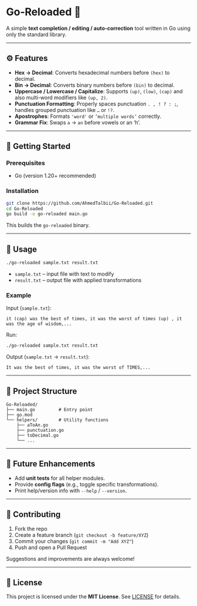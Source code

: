 # Go‑Reloaded 🎯

A simple **text completion / editing / auto‑correction** tool written in Go using only the standard library.

---

## ⚙️ Features

- **Hex → Decimal**: Converts hexadecimal numbers before `(hex)` to decimal.
- **Bin → Decimal**: Converts binary numbers before `(bin)` to decimal.
- **Uppercase / Lowercase / Capitalize**: Supports `(up)`, `(low)`, `(cap)` and also multi-word modifiers like `(up, 2)`.
- **Punctuation Formatting**: Properly spaces punctuation `. , ! ? : ;`, handles grouped punctuation like `…` or `!?`.
- **Apostrophes**: Formats `'word'` or `’multiple words’` correctly.
- **Grammar Fix**: Swaps `a` → `an` before vowels or an ‘h’.

---

## 🧪 Getting Started

### Prerequisites

- Go (version 1.20+ recommended)

### Installation

```bash
git clone https://github.com/AhmedTalbii/Go-Reloaded.git
cd Go-Reloaded
go build -o go-reloaded main.go
```

This builds the `go-reloaded` binary.

---

## 🚀 Usage

```bash
./go-reloaded sample.txt result.txt
```

- `sample.txt` – input file with text to modify
- `result.txt` – output file with applied transformations

### Example

Input (`sample.txt`):

```
it (cap) was the best of times, it was the worst of times (up) , it was the age of wisdom,...
```

Run:

```bash
./go-reloaded sample.txt result.txt
```

Output (`sample.txt` → `result.txt`):

```
It was the best of times, it was the worst of TIMES,...
```

---

## 📁 Project Structure

```
Go-Reloaded/
├── main.go         # Entry point
├── go.mod
└── helpers/        # Utility functions
    ├── aToAn.go
    ├── punctuation.go
    ├── toDecimal.go
    └── ...
```

---

## 🧩 Future Enhancements

- Add **unit tests** for all helper modules.
- Provide **config flags** (e.g., toggle specific transformations).
- Print help/version info with `--help` / `--version`.

---

## 🤝 Contributing

1. Fork the repo
2. Create a feature branch (`git checkout -b feature/XYZ`)
3. Commit your changes (`git commit -m "Add XYZ"`)
4. Push and open a Pull Request

Suggestions and improvements are always welcome!

---

## 📄 License

This project is licensed under the **MIT License**. See [LICENSE](./LICENSE) for details.
